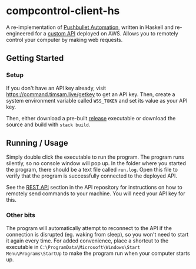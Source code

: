 # compcontrol-client-hs

A re-implementation of [Pushbullet Automation,](https://github.com/timTam97/pushbullet-automation) written in Haskell and re-engineered for a [custom API](https://github.com/timTam97/compcontrol-api) deployed on AWS. Allows you to remotely control your computer by making web requests.

## Getting Started

### Setup

If you don't have an API key already, visit https://command.timsam.live/getkey to get an API key. Then, create a system environment variable called `WSS_TOKEN` and set its value as your API key.

Then, either download a pre-built [release](https://github.com/timTam97/compcontrol-client-hs/releases) executable or download the source and build with `stack build`.

## Running / Usage
Simply double click the executable to run the program. The program runs silently, so no console window will pop up. In the folder where you started the program, there should be a text file called `run.log`. Open this file to verify that the program is successfully connected to the deployed API.

See the [REST API](https://github.com/timTam97/compcontrol-api#rest-api-for-sending-commands) section in the API repository for instructions on how to remotely send commands to your machine. You will need your API key for this.

### Other bits

The program will automatically attempt to reconnect to the API if the connection is disrupted (eg. waking from sleep), so you won't need to start it again every time. For added convenience, place a shortcut to the executable in `C:\ProgramData\Microsoft\Windows\Start Menu\Programs\StartUp` to make the program run when your computer starts up.
